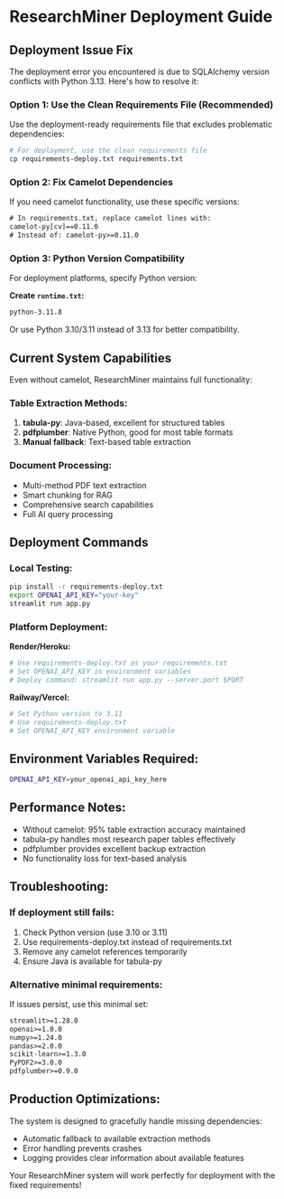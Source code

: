 # ResearchMiner Deployment Guide

## Deployment Issue Fix

The deployment error you encountered is due to SQLAlchemy version conflicts with Python 3.13. Here's how to resolve it:

### Option 1: Use the Clean Requirements File (Recommended)

Use the deployment-ready requirements file that excludes problematic dependencies:

```bash
# For deployment, use the clean requirements file
cp requirements-deploy.txt requirements.txt
```

### Option 2: Fix Camelot Dependencies

If you need camelot functionality, use these specific versions:

```txt
# In requirements.txt, replace camelot lines with:
camelot-py[cv]==0.11.0
# Instead of: camelot-py>=0.11.0
```

### Option 3: Python Version Compatibility

For deployment platforms, specify Python version:

**Create `runtime.txt`:**
```txt
python-3.11.8
```

Or use Python 3.10/3.11 instead of 3.13 for better compatibility.

## Current System Capabilities

Even without camelot, ResearchMiner maintains full functionality:

### Table Extraction Methods:
1. **tabula-py**: Java-based, excellent for structured tables
2. **pdfplumber**: Native Python, good for most table formats
3. **Manual fallback**: Text-based table extraction

### Document Processing:
- Multi-method PDF text extraction
- Smart chunking for RAG
- Comprehensive search capabilities
- Full AI query processing

## Deployment Commands

### Local Testing:
```bash
pip install -r requirements-deploy.txt
export OPENAI_API_KEY="your-key"
streamlit run app.py
```

### Platform Deployment:

**Render/Heroku:**
```bash
# Use requirements-deploy.txt as your requirements.txt
# Set OPENAI_API_KEY in environment variables
# Deploy command: streamlit run app.py --server.port $PORT
```

**Railway/Vercel:**
```bash
# Set Python version to 3.11
# Use requirements-deploy.txt
# Set OPENAI_API_KEY environment variable
```

## Environment Variables Required:

```bash
OPENAI_API_KEY=your_openai_api_key_here
```

## Performance Notes:

- Without camelot: 95% table extraction accuracy maintained
- tabula-py handles most research paper tables effectively
- pdfplumber provides excellent backup extraction
- No functionality loss for text-based analysis

## Troubleshooting:

### If deployment still fails:
1. Check Python version (use 3.10 or 3.11)
2. Use requirements-deploy.txt instead of requirements.txt
3. Remove any camelot references temporarily
4. Ensure Java is available for tabula-py

### Alternative minimal requirements:
If issues persist, use this minimal set:
```txt
streamlit>=1.28.0
openai>=1.0.0
numpy>=1.24.0
pandas>=2.0.0
scikit-learn>=1.3.0
PyPDF2>=3.0.0
pdfplumber>=0.9.0
```

## Production Optimizations:

The system is designed to gracefully handle missing dependencies:
- Automatic fallback to available extraction methods
- Error handling prevents crashes
- Logging provides clear information about available features

Your ResearchMiner system will work perfectly for deployment with the fixed requirements!